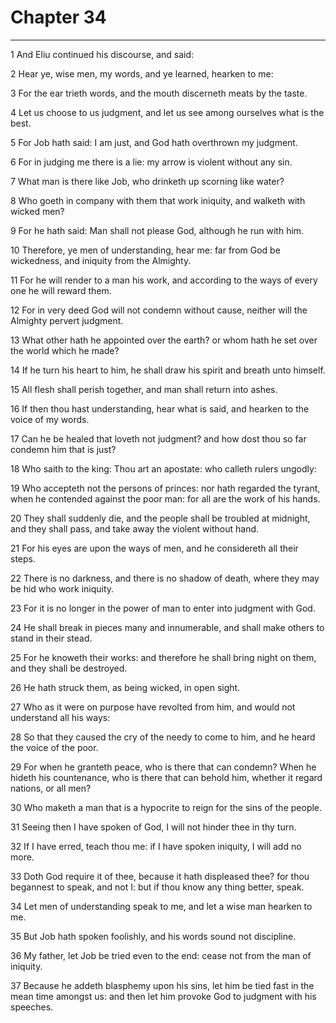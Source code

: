 # Chapter 34

***

1 And Eliu continued his discourse, and said:

2 Hear ye, wise men, my words, and ye learned, hearken to me:

3 For the ear trieth words, and the mouth discerneth meats by the taste.

4 Let us choose to us judgment, and let us see among ourselves what is the best.

5 For Job hath said: I am just, and God hath overthrown my judgment.

6 For in judging me there is a lie: my arrow is violent without any sin.

7 What man is there like Job, who drinketh up scorning like water?

8 Who goeth in company with them that work iniquity, and walketh with wicked men?

9 For he hath said: Man shall not please God, although he run with him.

10 Therefore, ye men of understanding, hear me: far from God be wickedness, and iniquity from the Almighty.

11 For he will render to a man his work, and according to the ways of every one he will reward them.

12 For in very deed God will not condemn without cause, neither will the Almighty pervert judgment.

13 What other hath he appointed over the earth? or whom hath he set over the world which he made?

14 If he turn his heart to him, he shall draw his spirit and breath unto himself.

15 All flesh shall perish together, and man shall return into ashes.

16 If then thou hast understanding, hear what is said, and hearken to the voice of my words.

17 Can he be healed that loveth not judgment? and how dost thou so far condemn him that is just?

18 Who saith to the king: Thou art an apostate: who calleth rulers ungodly:

19 Who accepteth not the persons of princes: nor hath regarded the tyrant, when he contended against the poor man: for all are the work of his hands.

20 They shall suddenly die, and the people shall be troubled at midnight, and they shall pass, and take away the violent without hand.

21 For his eyes are upon the ways of men, and he considereth all their steps.

22 There is no darkness, and there is no shadow of death, where they may be hid who work iniquity.

23 For it is no longer in the power of man to enter into judgment with God.

24 He shall break in pieces many and innumerable, and shall make others to stand in their stead.

25 For he knoweth their works: and therefore he shall bring night on them, and they shall be destroyed.

26 He hath struck them, as being wicked, in open sight.

27 Who as it were on purpose have revolted from him, and would not understand all his ways:

28 So that they caused the cry of the needy to come to him, and he heard the voice of the poor.

29 For when he granteth peace, who is there that can condemn? When he hideth his countenance, who is there that can behold him, whether it regard nations, or all men?

30 Who maketh a man that is a hypocrite to reign for the sins of the people.

31 Seeing then I have spoken of God, I will not hinder thee in thy turn.

32 If I have erred, teach thou me: if I have spoken iniquity, I will add no more.

33 Doth God require it of thee, because it hath displeased thee? for thou begannest to speak, and not I: but if thou know any thing better, speak.

34 Let men of understanding speak to me, and let a wise man hearken to me.

35 But Job hath spoken foolishly, and his words sound not discipline.

36 My father, let Job be tried even to the end: cease not from the man of iniquity.

37 Because he addeth blasphemy upon his sins, let him be tied fast in the mean time amongst us: and then let him provoke God to judgment with his speeches.

